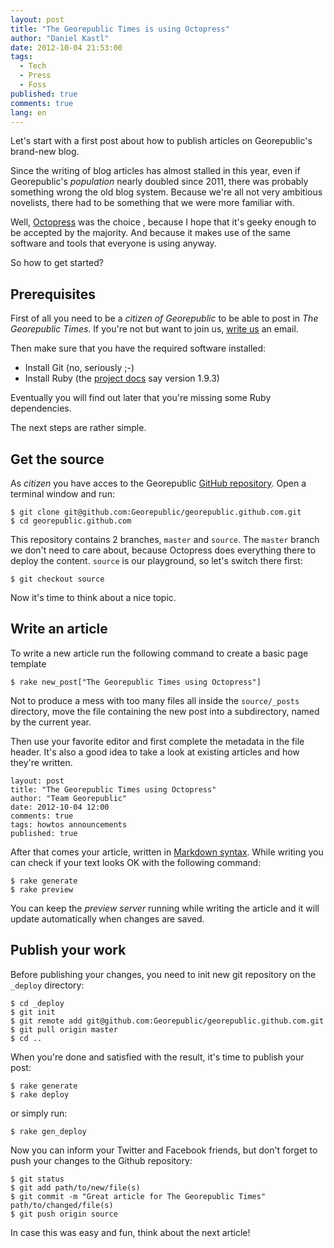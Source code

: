 ```yaml
---
layout: post
title: "The Georepublic Times is using Octopress"
author: "Daniel Kastl"
date: 2012-10-04 21:53:00
tags: 
  - Tech 
  - Press 
  - Foss
published: true
comments: true
lang: en
---
```


Let's start with a first post about how to publish articles on Georepublic's brand-new blog.

Since the writing of blog articles has almost stalled in this year, even if Georepublic's *population* nearly doubled since 2011, there was probably something wrong the old blog system. Because we're all not very ambitious novelists, there had to be something that we were more familiar with.

Well, [Octopress][1] was the choice , because I hope that it's geeky enough to be accepted by the majority. And because it makes use of the same software and tools that everyone is using anyway.

So how to get started?

<!-- more -->

## Prerequisites

First of all you need to be a *citizen of Georepublic* to be able to post in *The Georepublic Times*. If you're not but want to join us, <a href="mailto:info@georepublic.de">write us</a> an email.

Then make sure that you have the required software installed:

* Install Git (no, seriously ;-)
* Install Ruby (the [project docs][3] say version 1.9.3)

Eventually you will find out later that you're missing some Ruby dependencies.

The next steps are rather simple.


## Get the source

As *citizen* you have acces to the Georepublic [GitHub repository][4]. Open a terminal window and run:

```
$ git clone git@github.com:Georepublic/georepublic.github.com.git
$ cd georepublic.github.com
```

This repository contains 2 branches, `master` and `source`. The `master` branch we don't need to care about, because Octopress does everything there to deploy the content. `source` is our playground, so let's switch there first:

```
$ git checkout source
```

Now it's time to think about a nice topic.


## Write an article

To write a new article run the following command to create a basic page template

```
$ rake new_post["The Georepublic Times using Octopress"]
```

Not to produce a mess with too many files all inside the `source/_posts` directory, move the file containing the new post into a subdirectory, named by the current year.

Then use your favorite editor and first complete the metadata in the file header. It's also a good idea to take a look at existing articles and how they're written.

```
layout: post
title: "The Georepublic Times using Octopress"
author: "Team Georepublic"
date: 2012-10-04 12:00
comments: true
tags: howtos announcements
published: true
```

After that comes your article, written in [Markdown syntax][5].
While writing you can check if your text looks OK with the following command:

```
$ rake generate
$ rake preview
```

You can keep the *preview server* running while writing the article and it will update automatically when changes are saved.


## Publish your work

Before publishing your changes, you need to init new git repository on the `_deploy` directory:

```
$ cd _deploy
$ git init
$ git remote add git@github.com:Georepublic/georepublic.github.com.git
$ git pull origin master
$ cd ..
```

When you're done and satisfied with the result, it's time to publish your post:

```
$ rake generate
$ rake deploy
```

or simply run:

```
$ rake gen_deploy
```

Now you can inform your Twitter and Facebook friends, but don't forget to push your changes to the Github repository:

```
$ git status
$ git add path/to/new/file(s)
$ git commit -m "Great article for The Georepublic Times" path/to/changed/file(s)
$ git push origin source
```

In case this was easy and fun, think about the next article!


[1]: http://octopress.org
[3]: http://octopress.org/docs/setup/
[4]: https://github.com/Georepublic/
[5]: http://daringfireball.net/projects/markdown/syntax

